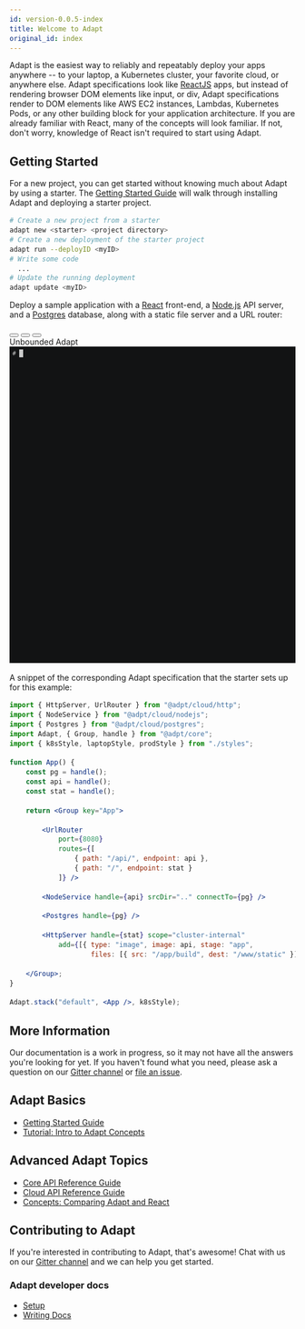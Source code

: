 ```yaml
---
id: version-0.0.5-index
title: Welcome to Adapt
original_id: index
---
```

<!-- DOCTOC SKIP -->

Adapt is the easiest way to reliably and repeatably deploy your apps anywhere -- to your laptop, a Kubernetes cluster, your favorite cloud, or anywhere else. Adapt specifications look like [ReactJS](https://reactjs.org) apps, but instead of rendering browser DOM elements like input, or div, Adapt specifications render to DOM elements like AWS EC2 instances, Lambdas, Kubernetes Pods, or any other building block for your application architecture.  If you are already familiar with React, many of the concepts will look familiar. If not, don't worry, knowledge of React isn't required to start using Adapt.

## Getting Started
For a new project, you can get started without knowing much about Adapt by using a starter.  The [Getting Started Guide](https://adaptjs.org/docs/getting_started) will walk through installing Adapt and deploying a starter project.
```bash
# Create a new project from a starter
adapt new <starter> <project directory>
# Create a new deployment of the starter project
adapt run --deployID <myID>
# Write some code
  ...
# Update the running deployment
adapt update <myID>
```

Deploy a sample application with a [React](https://reactjs.org) front-end, a [Node.js](https://nodejs.org) API server, and a [Postgres](https://postgresql.org) database, along with a static file server and a URL router:

<div class="term term-demo center-block">
    <div class="term-header">
        <button class="term-header-button term-header-button-close"></button>
        <button class="term-header-button term-header-button-minimize"></button>
        <button class="term-header-button term-header-button-expand"></button>
        <div class="term-header-title">
            <span>Unbounded Adapt</span>
        </div>
    </div>
    <div class="term-content">
        <!-- NOTE: Workaround for docusaurus not re-writing URLs in HTML blocks
          -- is to use an absolute path, but this will always be the "next"
          -- version of the image.
          -->
        <img src="/docs/assets/getting_started/adapt-demo-scaled.gif" alt="Adapt in action">
    </div>
</div>


A snippet of the corresponding Adapt specification that the starter sets up for this example:
```jsx
import { HttpServer, UrlRouter } from "@adpt/cloud/http";
import { NodeService } from "@adpt/cloud/nodejs";
import { Postgres } from "@adpt/cloud/postgres";
import Adapt, { Group, handle } from "@adpt/core";
import { k8sStyle, laptopStyle, prodStyle } from "./styles";

function App() {
    const pg = handle();
    const api = handle();
    const stat = handle();

    return <Group key="App">

        <UrlRouter
            port={8080}
            routes={[
                { path: "/api/", endpoint: api },
                { path: "/", endpoint: stat }
            ]} />

        <NodeService handle={api} srcDir=".." connectTo={pg} />

        <Postgres handle={pg} />

        <HttpServer handle={stat} scope="cluster-internal"
            add={[{ type: "image", image: api, stage: "app",
                    files: [{ src: "/app/build", dest: "/www/static" }]}]} />

    </Group>;
}

Adapt.stack("default", <App />, k8sStyle);
```

## More Information

Our documentation is a work in progress, so it may not have all the answers you're looking for yet.
If you haven't found what you need, please ask a question on our [Gitter channel](https://gitter.im/UnboundedSystems/Adapt) or [file an issue](https://gitlab.com/unboundedsystems/adapt/issues).

## Adapt Basics
- [Getting Started Guide](getting_started/index.md)
- [Tutorial: Intro to Adapt Concepts](tutorial_concepts/index.md)

## Advanced Adapt Topics
- [Core API Reference Guide](api/core/index.md)
- [Cloud API Reference Guide](api/cloud/index.md)
- [Concepts: Comparing Adapt and React](comparing_react/index.md)

## Contributing to Adapt

If you're interested in contributing to Adapt, that's awesome!
Chat with us on our [Gitter channel](https://gitter.im/UnboundedSystems/Adapt) and we can help you get started.

### Adapt developer docs
- [Setup](developer/setup.md)
- [Writing Docs](developer/writing_docs.md)
